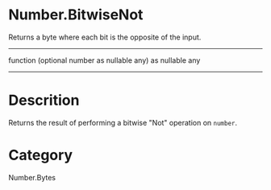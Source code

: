 ﻿# Number.BitwiseNot
Returns a byte where each bit is the opposite of the input.
***
function (optional number as nullable any) as nullable any
***
# Descrition 
Returns the result of performing a bitwise "Not" operation on <code>number</code>.
# Category 
Number.Bytes
